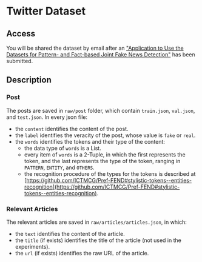 # Twitter Dataset

## Access

You will be shared the dataset by email after an ["Application to Use the Datasets for Pattern- and Fact-based Joint Fake News Detection"](https://forms.office.com/r/HF00qdb3Zk) has been submitted.

## Description

### Post

The posts are saved in `raw/post` folder, which contain `train.json`, `val.json`, and `test.json`. In every json file:

- the `content` identifies the content of the post.
- the `label` identifies the veracity of the post, whose value is `fake` or `real`.
- the `words` identifies the tokens and their type of the content:
  - the data type of  `words` is a List.
  - every item of `words` is a 2-Tuple, in which the first represents the token, and the last  represents the type of the token, ranging in `PATTERN`, `ENTITY`, and `OTHERS`.
  - the recognition procedure of the types for the tokens is described at [https://github.com/ICTMCG/Pref-FEND#stylistic-tokens--entities-recognition](https://github.com/ICTMCG/Pref-FEND#stylistic-tokens--entities-recognition).

### Relevant Articles

The relevant articles are saved in `raw/articles/articles.json`, in which:

- the `text` identifies the content of the article.
- the `title` (if exists) identifies the title of the article (not used in the experiments).
- the `url` (if exists) identifies the raw URL of the article.
